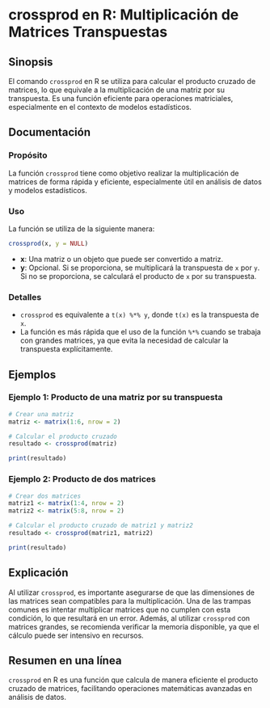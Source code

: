 <!--
Meta Description: # crossprod en R: Multiplicación de Matrices Transpuestas ## Sinopsis El comando `crossprod` en R se utiliza para calcular el producto cruzado de matr...
Meta Keywords: crossprod, matrices, que, una, producto
-->

# crossprod en R: Multiplicación de Matrices Transpuestas

## Sinopsis
El comando `crossprod` en R se utiliza para calcular el producto cruzado de matrices, lo que equivale a la multiplicación de una matriz por su transpuesta. Es una función eficiente para operaciones matriciales, especialmente en el contexto de modelos estadísticos.

## Documentación
### Propósito
La función `crossprod` tiene como objetivo realizar la multiplicación de matrices de forma rápida y eficiente, especialmente útil en análisis de datos y modelos estadísticos.

### Uso
La función se utiliza de la siguiente manera:

```R
crossprod(x, y = NULL)
```

- **x**: Una matriz o un objeto que puede ser convertido a matriz.
- **y**: Opcional. Si se proporciona, se multiplicará la transpuesta de `x` por `y`. Si no se proporciona, se calculará el producto de `x` por su transpuesta.

### Detalles
- `crossprod` es equivalente a `t(x) %*% y`, donde `t(x)` es la transpuesta de `x`.
- La función es más rápida que el uso de la función `%*%` cuando se trabaja con grandes matrices, ya que evita la necesidad de calcular la transpuesta explícitamente.

## Ejemplos
### Ejemplo 1: Producto de una matriz por su transpuesta

```R
# Crear una matriz
matriz <- matrix(1:6, nrow = 2)

# Calcular el producto cruzado
resultado <- crossprod(matriz)

print(resultado)
```

### Ejemplo 2: Producto de dos matrices

```R
# Crear dos matrices
matriz1 <- matrix(1:4, nrow = 2)
matriz2 <- matrix(5:8, nrow = 2)

# Calcular el producto cruzado de matriz1 y matriz2
resultado <- crossprod(matriz1, matriz2)

print(resultado)
```

## Explicación
Al utilizar `crossprod`, es importante asegurarse de que las dimensiones de las matrices sean compatibles para la multiplicación. Una de las trampas comunes es intentar multiplicar matrices que no cumplen con esta condición, lo que resultará en un error. Además, al utilizar `crossprod` con matrices grandes, se recomienda verificar la memoria disponible, ya que el cálculo puede ser intensivo en recursos.

## Resumen en una línea
`crossprod` en R es una función que calcula de manera eficiente el producto cruzado de matrices, facilitando operaciones matemáticas avanzadas en análisis de datos.